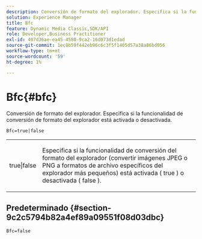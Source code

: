 ```yaml
---
description: Conversión de formato del explorador. Especifica si la funcionalidad de conversión de formato del explorador está activada o desactivada.
solution: Experience Manager
title: Bfc
feature: Dynamic Media Classic,SDK/API
role: Developer,Business Practitioner
exl-id: 407d36ae-ea45-4580-9ca2-16d073d1edad
source-git-commit: 1ec8b59f442eb96c6c3f5f1405d57a38a86bd056
workflow-type: tm+mt
source-wordcount: '59'
ht-degree: 1%

---
```


# Bfc{#bfc}

Conversión de formato del explorador. Especifica si la funcionalidad de conversión de formato del explorador está activada o desactivada.

<!--<a id="section_2768B2BEEE214676AA32F17E2A0E3343"></a>-->

`Bfc=true|false`

<table id="simpletable_998CF426296945FEA48D19E33B71A17E"> 
 <tr class="strow"> 
  <td class="stentry"> <p> <span class="codeph"> true|false  </span> </p> </td> 
  <td class="stentry"> <p>Especifica si la funcionalidad de conversión del formato del explorador (convertir imágenes JPEG o PNG a formatos de archivo específicos del explorador más pequeños) está activada ( <span class="codeph"> true </span>) o desactivada ( <span class="codeph"> false </span>). </p> </td> 
 </tr> 
</table>

## Predeterminado {#section-9c2c5794b82a4ef89a09551f08d03dbc}

`Bfc=false`
